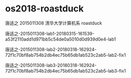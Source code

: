 # os2018-roastduck

唐适之  2015011308  清华大学计算机系    roastduck

唐适之-2015011308-lab1-20180315-161539-a53f2110add1d971bb5c54de0a5010d0d939d0e4-lab1

唐适之-2015011308-lab2-20180318-162924-72f1c70bf8ab754b2db4ec75b65db1ab523c2ab5-lab2-fix1

唐适之-2015011308-lab3-20180318-162924-72f1c70bf8ab754b2db4ec75b65db1ab523c2ab5-lab3-fix1

